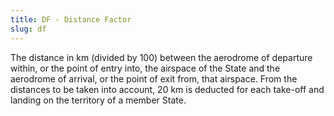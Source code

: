 ```yaml
---
title: DF - Distance Factor
slug: df
---
```


The distance in km (divided by 100) between the aerodrome of
departure within, or the point of entry into, the airspace
of the State and the aerodrome of arrival, or the point of
exit from, that airspace.
From the distances to be taken into account, 20 km is deducted
for each take-off and landing on the territory of a member State.
